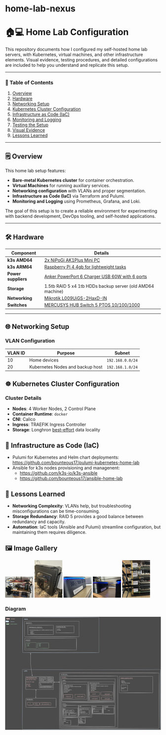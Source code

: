# home-lab-nexus

# 🏠💻 Home Lab Configuration

This repository documents how I configured my self-hosted home lab servers, with Kubernetes, virtual machines, and other infrastructure elements. Visual evidence, testing procedures, and detailed configurations are included to help you understand and replicate this setup.

---

### 📑 Table of Contents

1. [Overview](#overview)
2. [Hardware](#hardware)
3. [Networking Setup](#networking-setup)
4. [Kubernetes Cluster Configuration](#kubernetes-cluster-configuration)
5. [Infrastructure as Code (IaC)](#infrastructure-as-code-iac)
6. [Monitoring and Logging](#monitoring-and-logging)
7. [Testing the Setup](#testing-the-setup)
8. [Visual Evidence](#visual-evidence)
9. [Lessons Learned](#lessons-learned)

---

## 🗒️ Overview

This home lab setup features:

- **Bare-metal Kubernetes cluster** for container orchestration.
- **Virtual Machines** for running auxiliary services.
- **Networking configuration** with VLANs and proper segmentation.
- **Infrastructure as Code (IaC)** via Terraform and Pulumi.
- **Monitoring and Logging** using Prometheus, Grafana, and Loki.

The goal of this setup is to create a reliable environment for experimenting with backend development, DevOps tooling, and self-hosted applications.

---

## 🛠️ Hardware

| **Component**       | **Details**                                                                                                                                   |
| ------------------- | --------------------------------------------------------------------------------------------------------------------------------------------- |
| **k3s AMD64**       | [2x NiPoGi AK1Plus Mini PC](https://www.amazon.es/dp/B099KMCT4X?ref=ppx_yo2ov_dt_b_fed_asin_title&th=1)                                       |
| **k3s ARM64**       | [Raspberry Pi 4 4gb for lightweight tasks](https://www.raspberrypi.com/products/raspberry-pi-4-model-b/)                                      |
| **Power suppliers** | [Anker PowerPort 6 Charger USB 60W with 6 ports](https://www.amazon.es/gp/product/B00PTLSH9G/ref=ppx_yo_dt_b_search_asin_title?ie=UTF8&psc=1) |
| **Storage**         | 1.5tb RAID 5 x4 1tb HDDs backup server (old AMD64 machine)                                                                                    |
| **Networking**      | [Mikrotik L009UiGS-2HaxD-IN](https://mikrotik.com/product/l009uigs_2haxd_in)                                                                  |
| **Switches**        | [MERCUSYS HUB Switch 5 PTOS 10/100/1000](https://www.amazon.es/gp/product/B07RK6CVS3/ref=ppx_yo_dt_b_search_asin_title?ie=UTF8&psc=1)         |

---

## 🌐 Networking Setup

### VLAN Configuration

| **VLAN ID** | **Purpose**                      | **Subnet**       |
| ----------- | -------------------------------- | ---------------- |
| 10          | Home devices                     | `192.168.0.0/24` |
| 20          | Kubernetes Nodes and backup host | `192.168.1.0/24` |

## ☸️ Kubernetes Cluster Configuration

### Cluster Details

- **Nodes**: 4 Worker Nodes, 2 Control Plane
- **Container Runtime**: `docker`
- **CNI**: Calico
- **Ingress**: TRAEFIK Ingress Controller
- **Storage**: Longhron [best-effort](https://documentation.suse.com/cloudnative/storage/1.7.0/en/longhorn-system/settings.html#_default_data_locality) data locality

## 📜 Infrastructure as Code (IaC)

- Pulumi for Kubernetes and Helm chart deployments: https://github.com/bounteous17/pulumi-kubernetes-home-lab
- Ansible for k3s nodes provisioning and managenent:
  - https://github.com/k3s-io/k3s-ansible
  - https://github.com/bounteous17/ansible-home-lab

## 📝 Lessons Learned

- **Networking Complexity**: VLANs help, but troubleshooting misconfigurations can be time-consuming.
- **Storage Redundancy**: RAID 5 provides a good balance between redundancy and capacity.
- **Automation**: IaC tools (Ansible and Pulumi) streamline configuration, but maintaining them requires diligence.

## 🖼️ Image Gallery

<img src="media/global-view.jpg" width="18%">
<img src="media/longhorn-snapshots-machine.jpg" width="18%">
<img src="media/k3s-amd-node-1.jpg" width="18%">
<img src="media/k3s-amd-node-2.jpg" width="18%">
<img src="media/k3s-arm64-nodes.jpg" width="18%">

### Diagram

![](./architecture.svg)
